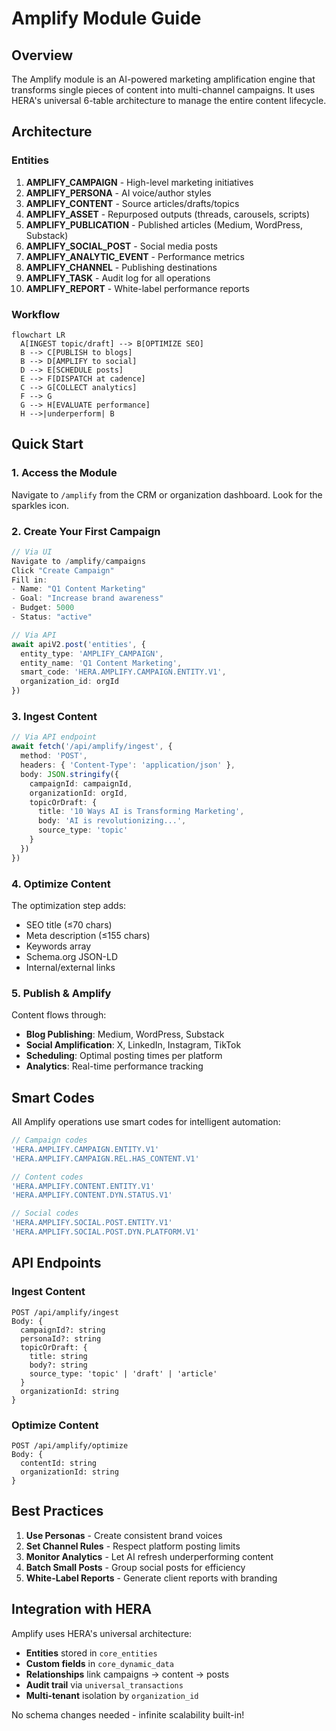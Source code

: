 # Amplify Module Guide

## Overview

The Amplify module is an AI-powered marketing amplification engine that transforms single pieces of content into multi-channel campaigns. It uses HERA's universal 6-table architecture to manage the entire content lifecycle.

## Architecture

### Entities

1. **AMPLIFY_CAMPAIGN** - High-level marketing initiatives
2. **AMPLIFY_PERSONA** - AI voice/author styles
3. **AMPLIFY_CONTENT** - Source articles/drafts/topics
4. **AMPLIFY_ASSET** - Repurposed outputs (threads, carousels, scripts)
5. **AMPLIFY_PUBLICATION** - Published articles (Medium, WordPress, Substack)
6. **AMPLIFY_SOCIAL_POST** - Social media posts
7. **AMPLIFY_ANALYTIC_EVENT** - Performance metrics
8. **AMPLIFY_CHANNEL** - Publishing destinations
9. **AMPLIFY_TASK** - Audit log for all operations
10. **AMPLIFY_REPORT** - White-label performance reports

### Workflow

```mermaid
flowchart LR
  A[INGEST topic/draft] --> B[OPTIMIZE SEO]
  B --> C[PUBLISH to blogs]
  B --> D[AMPLIFY to social]
  D --> E[SCHEDULE posts]
  E --> F[DISPATCH at cadence]
  C --> G[COLLECT analytics]
  F --> G
  G --> H[EVALUATE performance]
  H -->|underperform| B
```

## Quick Start

### 1. Access the Module

Navigate to `/amplify` from the CRM or organization dashboard. Look for the sparkles icon.

### 2. Create Your First Campaign

```typescript
// Via UI
Navigate to /amplify/campaigns
Click "Create Campaign"
Fill in:
- Name: "Q1 Content Marketing"
- Goal: "Increase brand awareness"
- Budget: 5000
- Status: "active"

// Via API
await apiV2.post('entities', {
  entity_type: 'AMPLIFY_CAMPAIGN',
  entity_name: 'Q1 Content Marketing',
  smart_code: 'HERA.AMPLIFY.CAMPAIGN.ENTITY.V1',
  organization_id: orgId
})
```

### 3. Ingest Content

```typescript
// Via API endpoint
await fetch('/api/amplify/ingest', {
  method: 'POST',
  headers: { 'Content-Type': 'application/json' },
  body: JSON.stringify({
    campaignId: campaignId,
    organizationId: orgId,
    topicOrDraft: {
      title: '10 Ways AI is Transforming Marketing',
      body: 'AI is revolutionizing...',
      source_type: 'topic'
    }
  })
})
```

### 4. Optimize Content

The optimization step adds:
- SEO title (≤70 chars)
- Meta description (≤155 chars)
- Keywords array
- Schema.org JSON-LD
- Internal/external links

### 5. Publish & Amplify

Content flows through:
- **Blog Publishing**: Medium, WordPress, Substack
- **Social Amplification**: X, LinkedIn, Instagram, TikTok
- **Scheduling**: Optimal posting times per platform
- **Analytics**: Real-time performance tracking

## Smart Codes

All Amplify operations use smart codes for intelligent automation:

```typescript
// Campaign codes
'HERA.AMPLIFY.CAMPAIGN.ENTITY.V1'
'HERA.AMPLIFY.CAMPAIGN.REL.HAS_CONTENT.V1'

// Content codes  
'HERA.AMPLIFY.CONTENT.ENTITY.V1'
'HERA.AMPLIFY.CONTENT.DYN.STATUS.V1'

// Social codes
'HERA.AMPLIFY.SOCIAL.POST.ENTITY.V1'
'HERA.AMPLIFY.SOCIAL.POST.DYN.PLATFORM.V1'
```

## API Endpoints

### Ingest Content
```
POST /api/amplify/ingest
Body: {
  campaignId?: string
  personaId?: string
  topicOrDraft: {
    title: string
    body?: string
    source_type: 'topic' | 'draft' | 'article'
  }
  organizationId: string
}
```

### Optimize Content
```
POST /api/amplify/optimize
Body: {
  contentId: string
  organizationId: string
}
```

## Best Practices

1. **Use Personas** - Create consistent brand voices
2. **Set Channel Rules** - Respect platform posting limits
3. **Monitor Analytics** - Let AI refresh underperforming content
4. **Batch Small Posts** - Group social posts for efficiency
5. **White-Label Reports** - Generate client reports with branding

## Integration with HERA

Amplify uses HERA's universal architecture:
- **Entities** stored in `core_entities`
- **Custom fields** in `core_dynamic_data`
- **Relationships** link campaigns → content → posts
- **Audit trail** via `universal_transactions`
- **Multi-tenant** isolation by `organization_id`

No schema changes needed - infinite scalability built-in!